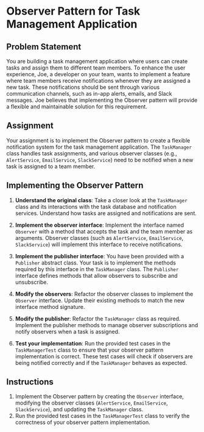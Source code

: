 # Observer Pattern for Task Management Application

## Problem Statement
You are building a task management application where users can create tasks and assign them to different team members. To enhance the user experience, Joe, a developer on your team, wants to implement a feature where team members receive notifications whenever they are assigned a new task. These notifications should be sent through various communication channels, such as in-app alerts, emails, and Slack messages. Joe believes that implementing the Observer pattern will provide a flexible and maintainable solution for this requirement.

## Assignment
Your assignment is to implement the Observer pattern to create a flexible notification system for the task management application. The `TaskManager` class handles task assignments, and various observer classes (e.g., `AlertService`, `EmailService`, `SlackService`) need to be notified when a new task is assigned to a team member.

## Implementing the Observer Pattern

1. **Understand the original class**: Take a closer look at the `TaskManager` class and its interactions with the task database and notification services. Understand how tasks are assigned and notifications are sent.

2. **Implement the observer interface**: Implement the interface named `Observer` with a method that accepts the task and the team member as arguments. Observer classes (such as `AlertService`, `EmailService`, `SlackService`) will implement this interface to receive notifications.

3. **Implement the publisher interface**: You have been provided with a `Publisher` abstract class. Your task is to implement the methods required by this interface in the `TaskManager` class. The `Publisher` interface defines methods that allow observers to subscribe and unsubscribe.

4. **Modify the observers**: Refactor the observer classes to implement the `Observer` interface. Update their existing methods to match the new interface method signature.

5. **Modify the publisher**: Refactor the `TaskManager` class as required. Implement the publisher methods to manage observer subscriptions and notify observers when a task is assigned.

6. **Test your implementation**: Run the provided test cases in the `TaskManagerTest` class to ensure that your observer pattern implementation is correct. These test cases will check if observers are being notified correctly and if the `TaskManager` behaves as expected.

## Instructions

1. Implement the Observer pattern by creating the `Observer` interface, modifying the observer classes (`AlertService`, `EmailService`, `SlackService`), and updating the `TaskManager` class.
2. Run the provided test cases in the `TaskManagerTest` class to verify the correctness of your observer pattern implementation. 